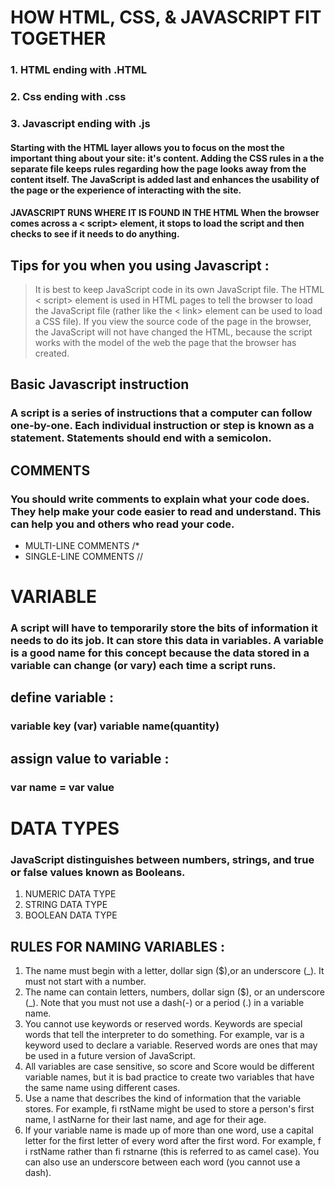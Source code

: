 # HOW HTML, CSS, & JAVASCRIPT FIT TOGETHER
### 1. HTML ending with .HTML
### 2. Css ending with .css
### 3. Javascript ending with .js

#### Starting with the HTML layer allows you to focus on the most the important thing about your site: it's content. Adding the CSS rules in a the separate file keeps rules regarding how the page looks away from the content itself. The JavaScript is added last and enhances the usability of the page or the experience of interacting with the site.

#### JAVASCRIPT RUNS WHERE IT IS FOUND IN THE HTML When the browser comes across a < script> element, it stops to load the script and then checks to see if it needs to do anything.

## Tips for you when you using Javascript :
> It is best to keep JavaScript code in its own JavaScript
file.
>The HTML < script> element is used in HTML pages
to tell the browser to load the JavaScript file (rather like
the < link> element can be used to load a CSS file).
> If you view the source code of the page in the browser,
the JavaScript will not have changed the HTML,
because the script works with the model of the web
the page that the browser has created.

## Basic Javascript instruction 
### A script is a series of instructions that a computer can follow one-by-one. Each individual instruction or step is known as a statement. Statements should end with a semicolon.

## COMMENTS  
### You should write comments to explain what your code does. They help make your code easier to read and understand. This can help you and others who read your code.
- MULTI-LINE COMMENTS /*
- SINGLE-LINE COMMENTS //

# VARIABLE
### A script will have to temporarily store the bits of information it needs to do its job. It can store this data in variables. A variable is a good name for this concept because the data stored in a variable can change (or vary) each time a script runs.

## define variable :
### variable key (var) variable name(quantity)
## assign value to variable :
### var name = var value 

# DATA TYPES
### JavaScript distinguishes between numbers, strings, and true or false values known as Booleans.
1. NUMERIC DATA TYPE
2. STRING DATA TYPE
3. BOOLEAN DATA TYPE

## RULES FOR NAMING VARIABLES :
1. The name must begin with a letter, dollar sign ($),or an underscore (_). It must not start with a number.
2. The name can contain letters, numbers, dollar sign ($), or an underscore (_). Note that you must not use a dash(-) or a period (.) in a variable name.
3.  You cannot use keywords or reserved words. Keywords are special words that tell the interpreter to do something. For example, var is a keyword used to declare a variable. Reserved words are ones that may be used in a future version of JavaScript.
4. All variables are case sensitive, so score and Score would be different variable names, but it is bad practice to create two variables that have the same name using different cases.
5. Use a name that describes the kind of information that the
variable stores. For example, fi rstName might be used to store a person's first name, l astNarne for their last name, and age for their age.
6. If your variable name is made up of more than one word, use a capital letter for the first letter of every word after the first word. For example, f i rstName rather than fi rstnarne (this is referred to as camel case). You can also use an underscore between each word (you cannot use a dash).

